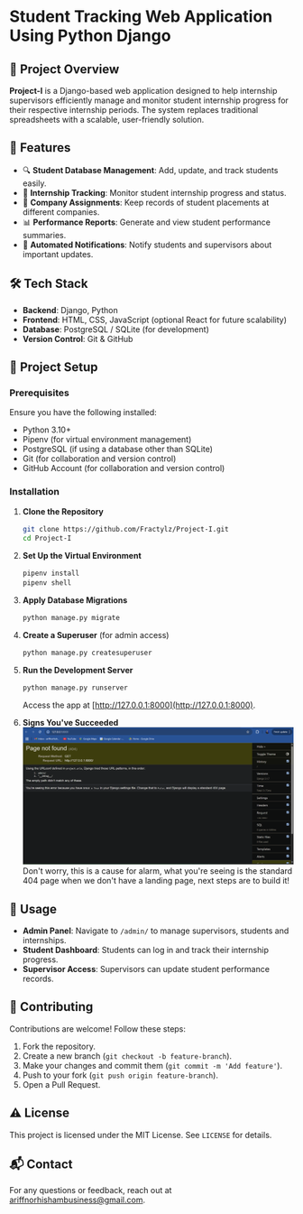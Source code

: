 # Student Tracking Web Application Using Python Django

## 📌 Project Overview
**Project-I** is a Django-based web application designed to help internship supervisors efficiently manage and monitor student internship progress for their respective internship periods. The system replaces traditional spreadsheets with a scalable, user-friendly solution.

## 🚀 Features
- 🔍 **Student Database Management**: Add, update, and track students easily.
- 📅 **Internship Tracking**: Monitor student internship progress and status.
- 🏢 **Company Assignments**: Keep records of student placements at different companies.
- 📊 **Performance Reports**: Generate and view student performance summaries.
- 📜 **Automated Notifications**: Notify students and supervisors about important updates.

## 🛠️ Tech Stack
- **Backend**: Django, Python
- **Frontend**: HTML, CSS, JavaScript (optional React for future scalability)
- **Database**: PostgreSQL / SQLite (for development)
- **Version Control**: Git & GitHub

## 📂 Project Setup
### Prerequisites
Ensure you have the following installed:
- Python 3.10+
- Pipenv (for virtual environment management)
- PostgreSQL (if using a database other than SQLite)
- Git (for collaboration and version control)
- GitHub Account (for collaboration and version control)

### Installation
1. **Clone the Repository**
   ```bash
   git clone https://github.com/Fractylz/Project-I.git
   cd Project-I
   ```

2. **Set Up the Virtual Environment**
   ```bash
   pipenv install
   pipenv shell
   ```

3. **Apply Database Migrations**
   ```bash
   python manage.py migrate
   ```

4. **Create a Superuser** (for admin access)
   ```bash
   python manage.py createsuperuser
   ```

5. **Run the Development Server**
   ```bash
   python manage.py runserver
   ```
   Access the app at [http://127.0.0.1:8000](http://127.0.0.1:8000).

6. **Signs You've Succeeded**
![alt text](image.png)
Don't worry, this is a cause for alarm, what you're seeing is the standard 404 page when we don't have a landing page, next steps are to build it!


## 📝 Usage
- **Admin Panel**: Navigate to `/admin/` to manage supervisors, students and internships.
- **Student Dashboard**: Students can log in and track their internship progress.
- **Supervisor Access**: Supervisors can update student performance records.

## 📖 Contributing
Contributions are welcome! Follow these steps:
1. Fork the repository.
2. Create a new branch (`git checkout -b feature-branch`).
3. Make your changes and commit them (`git commit -m 'Add feature'`).
4. Push to your fork (`git push origin feature-branch`).
5. Open a Pull Request.

## ⚠️ License
This project is licensed under the MIT License. See `LICENSE` for details.

## 📬 Contact
For any questions or feedback, reach out at [ariffnorhishambusiness@gmail.com](mailto:ariffnorhishambusiness@gmail.com).


